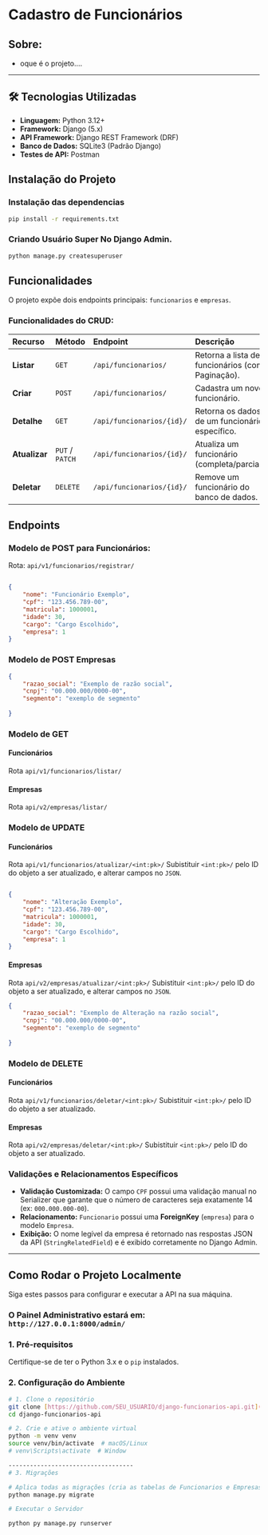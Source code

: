 # Cadastro de Funcionários

## Sobre:
- oque é o projeto....

---

## 🛠️ Tecnologias Utilizadas

* **Linguagem:** Python 3.12+
* **Framework:** Django (5.x)
* **API Framework:** Django REST Framework (DRF)
* **Banco de Dados:** SQLite3 (Padrão Django)
* **Testes de API:** Postman

## Instalação do Projeto


### Instalação das dependencias
```bash
pip install -r requirements.txt
```

### Criando Usuário Super No Django Admin. 
```bash
python manage.py createsuperuser
```


## Funcionalidades

O projeto expõe dois endpoints principais: `funcionarios` e `empresas`.

### Funcionalidades do CRUD:

| Recurso | Método | Endpoint | Descrição |
| :--- | :--- | :--- | :--- |
| **Listar** | `GET` | `/api/funcionarios/` | Retorna a lista de funcionários (com Paginação). |
| **Criar** | `POST` | `/api/funcionarios/` | Cadastra um novo funcionário. |
| **Detalhe** | `GET` | `/api/funcionarios/{id}/` | Retorna os dados de um funcionário específico. |
| **Atualizar** | `PUT` / `PATCH` | `/api/funcionarios/{id}/` | Atualiza um funcionário (completa/parcial). |
| **Deletar** | `DELETE` | `/api/funcionarios/{id}/` | Remove um funcionário do banco de dados. |

## Endpoints

### Modelo de POST para Funcionários:  

Rota: `api/v1/funcionarios/registrar/`

```json

{
    "nome": "Funcionário Exemplo",
    "cpf": "123.456.789-00", 
    "matricula": 1000001,
    "idade": 30,
    "cargo": "Cargo Escolhido",
    "empresa": 1  
}
```


### Modelo de POST Empresas

```json
{
    "razao_social": "Exemplo de razão social", 
    "cnpj": "00.000.000/0000-00",
    "segmento": "exemplo de segmento"
    
}
```

### Modelo de GET 

#### Funcionários

Rota ```api/v1/funcionarios/listar/```

#### Empresas

Rota ```api/v2/empresas/listar/```



### Modelo de UPDATE 
#### Funcionários
Rota ```api/v1/funcionarios/atualizar/<int:pk>/```  Subistituir ```<int:pk>/``` pelo ID do objeto a ser atualizado, e alterar campos no ```JSON```.


```json

{
    "nome": "Alteração Exemplo",
    "cpf": "123.456.789-00", 
    "matricula": 1000001,
    "idade": 30,
    "cargo": "Cargo Escolhido",
    "empresa": 1  
}
```



#### Empresas

Rota ```api/v2/empresas/atualizar/<int:pk>/```  Subistituir ```<int:pk>/``` pelo ID do objeto a ser atualizado, e alterar campos no ```JSON```.

```json
{
    "razao_social": "Exemplo de Alteração na razão social", 
    "cnpj": "00.000.000/0000-00",
    "segmento": "exemplo de segmento"
    
}
```

### Modelo de DELETE 
#### Funcionários
Rota ```api/v1/funcionarios/deletar/<int:pk>/```  Subistituir ```<int:pk>/``` pelo ID do objeto a ser atualizado.

#### Empresas

Rota ```api/v2/empresas/deletar/<int:pk>/```  Subistituir ```<int:pk>/``` pelo ID do objeto a ser atualizado.




### Validações e Relacionamentos Específicos

* **Validação Customizada:** O campo `CPF` possui uma validação manual no Serializer que garante que o número de caracteres seja exatamente 14 (ex: `000.000.000-00`).
* **Relacionamento:** `Funcionario` possui uma **ForeignKey** (`empresa`) para o modelo `Empresa`.
* **Exibição:** O nome legível da empresa é retornado nas respostas JSON da API (`StringRelatedField`) e é exibido corretamente no Django Admin.

---

##  Como Rodar o Projeto Localmente

Siga estes passos para configurar e executar a API na sua máquina.
### O Painel Administrativo estará em: ```http://127.0.0.1:8000/admin/```
### 1. Pré-requisitos

Certifique-se de ter o Python 3.x e o `pip` instalados.

### 2. Configuração do Ambiente

```bash
# 1. Clone o repositório
git clone [https://github.com/SEU_USUARIO/django-funcionarios-api.git](https://github.com/SEU_USUARIO/django-funcionarios-api.git)
cd django-funcionarios-api

# 2. Crie e ative o ambiente virtual
python -m venv venv
source venv/bin/activate  # macOS/Linux
# venv\Scripts\activate  # Window

-----------------------------------
# 3. Migrações 

# Aplica todas as migrações (cria as tabelas de Funcionarios e Empresas)
python manage.py migrate

# Executar o Servidor

python py manage.py runserver